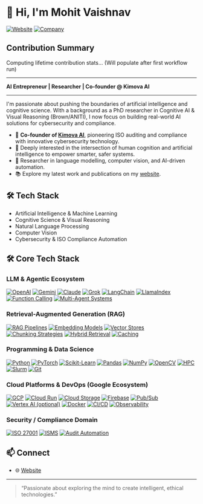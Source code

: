 # 👋 Hi, I'm Mohit Vaishnav

[![Website](https://img.shields.io/badge/website-vaishnavmohit.github.io-0A66C2?logo=google-chrome&logoColor=white)](https://vaishnavmohit.github.io/)
[![Company](https://img.shields.io/badge/Kimova%20AI-Cybersecurity%20&%20Compliance-1e88e5)](https://kimova.ai/)

## Contribution Summary
<!-- LIFETIME_CONTRIBS_START -->
Computing lifetime contribution stats...
(Will populate after first workflow run)
<!-- LIFETIME_CONTRIBS_END -->

---
**AI Entrepreneur | Researcher | Co-founder @ Kimova AI**

---

I'm passionate about pushing the boundaries of artificial intelligence and cognitive science. With a background as a PhD researcher in Cognitive AI & Visual Reasoning (Brown/ANITI), I now focus on building real-world AI solutions for cybersecurity and compliance.

- 🚀 **Co-founder of [Kimova AI](https://kimova.ai)**, pioneering ISO auditing and compliance with innovative cybersecurity technology.
- 🧠 Deeply interested in the intersection of human cognition and artificial intelligence to empower smarter, safer systems.
- 🔬 Researcher in language modelling, computer vision, and AI-driven automation.
- 📚 Explore my latest work and publications on my [website](https://vaishnavmohit.github.io/).

## 🛠️ Tech Stack

- Artificial Intelligence & Machine Learning
- Cognitive Science & Visual Reasoning
- Natural Language Processing
- Computer Vision
- Cybersecurity & ISO Compliance Automation

## 🛠️ Core Tech Stack

### LLM & Agentic Ecosystem
[![OpenAI](https://img.shields.io/badge/LLM-OpenAI-412991)](#)
[![Gemini](https://img.shields.io/badge/LLM-Google%20Gemini-4285F4)](#)
[![Claude](https://img.shields.io/badge/LLM-Claude-101010)](#)
[![Grok](https://img.shields.io/badge/LLM-Grok-FF9800)](#)
[![LangChain](https://img.shields.io/badge/Agentic-LangChain-000000)](#)
[![LlamaIndex](https://img.shields.io/badge/Agentic-LlamaIndex-3E54AC)](#)
[![Function Calling](https://img.shields.io/badge/Orchestration-Tool%20%2F%20Function%20Calls-546E7A)](#)
[![Multi-Agent Systems](https://img.shields.io/badge/Design-Multi--Agent%20Coordination-263238)](#)

### Retrieval-Augmented Generation (RAG)
[![RAG Pipelines](https://img.shields.io/badge/RAG-Orchestration-1565C0)](#)
[![Embedding Models](https://img.shields.io/badge/Vector%20Embeddings-OpenAI%20%7C%20HF-8E24AA)](#)
[![Vector Stores](https://img.shields.io/badge/Storage-Pinecone%20%7C%20FAISS%20%7C%20PGVector-00695C)](#)
[![Chunking Strategies](https://img.shields.io/badge/Text%20Processing-Chunking%20%26%20Windowing-5D4037)](#)
[![Hybrid Retrieval](https://img.shields.io/badge/Retrieval-Semantic%20%2B%20Keyword-4E342E)](#)
[![Caching](https://img.shields.io/badge/Latency%20Optimization-Response%20Caching-455A64)](#)

### Programming & Data Science 
[![Python](https://img.shields.io/badge/Python-3776AB?logo=python&logoColor=white)](#)
[![PyTorch](https://img.shields.io/badge/PyTorch-EE4C2C?logo=pytorch&logoColor=white)](#)
[![Scikit-Learn](https://img.shields.io/badge/Scikit--Learn-F7931E?logo=scikitlearn&logoColor=white)](#)
[![Pandas](https://img.shields.io/badge/Pandas-130754?logo=pandas&logoColor=white)](#)
[![NumPy](https://img.shields.io/badge/NumPy-013243?logo=numpy&logoColor=white)](#)
[![OpenCV](https://img.shields.io/badge/OpenCV-5C3EE8?logo=opencv&logoColor=white)](#)
[![HPC](https://img.shields.io/badge/Compute-HPC-37474F)](#)
[![Slurm](https://img.shields.io/badge/Scheduler-Slurm-0B8043)](#)
[![Git](https://img.shields.io/badge/Version-Git%20%2F%20GitHub-181717?logo=github)](#)

### Cloud Platforms & DevOps (Google Ecosystem)
[![GCP](https://img.shields.io/badge/Cloud-Google%20Cloud-4285F4?logo=googlecloud&logoColor=white)](#)
[![Cloud Run](https://img.shields.io/badge/Serverless-Cloud%20Run-0F9D58)](#)
[![Cloud Storage](https://img.shields.io/badge/Object%20Store-Cloud%20Storage-1E88E5)](#)
[![Firebase](https://img.shields.io/badge/Platform-Firebase-FFCA28?logo=firebase&logoColor=black)](#)
[![Pub/Sub](https://img.shields.io/badge/Eventing-Pub%2FSub-673AB7)](#)
[![Vertex AI (optional)](https://img.shields.io/badge/ML-Vertex%20AI-3367D6)](#)
[![Docker](https://img.shields.io/badge/Container-Docker-2496ED?logo=docker&logoColor=white)](#)
[![CI/CD](https://img.shields.io/badge/Pipeline-GitHub%20Actions-2088FF?logo=githubactions&logoColor=white)](#)
[![Observability](https://img.shields.io/badge/Monitoring-Logging%20%26%20Metrics-455A64)](#)

### Security / Compliance Domain
[![ISO 27001](https://img.shields.io/badge/ISO-27001-blue)](#)
[![ISMS](https://img.shields.io/badge/Security-ISMS-purple)](#)
[![Audit Automation](https://img.shields.io/badge/Automation-Audit-0097A7)](#)

## 📫 Connect

- 🌐 [Website](https://vaishnavmohit.github.io/)
---

> “Passionate about exploring the mind to create intelligent, ethical technologies.”
